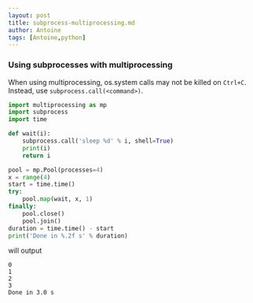 ```yaml
---
layout: post
title: subprocess-multiprocessing.md
author: Antoine
tags: [Antoine,python]
---
```

### Using subprocesses with multiprocessing

When using multiprocessing, os.system calls may not be killed on `Ctrl+C`. Instead, use `subprocess.call(<command>)`.

```Python
import multiprocessing as mp
import subprocess
import time

def wait(i):
    subprocess.call('sleep %d' % i, shell=True)
    print(i)
    return i

pool = mp.Pool(processes=4)
x = range(4)
start = time.time()
try:
    pool.map(wait, x, 1)
finally:
    pool.close()
    pool.join()
duration = time.time() - start
print('Done in %.2f s' % duration)
```
will output
```
0
1
2
3
Done in 3.0 s
```

